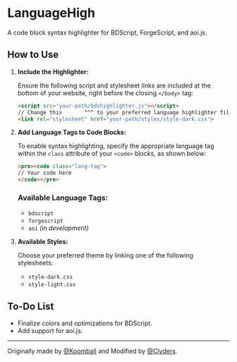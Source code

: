 # LanguageHigh

A code block syntax highlighter for BDScript, ForgeScript, and aoi.js.

## How to Use

1. **Include the Highlighter:**

   Ensure the following script and stylesheet links are included at the bottom of your website, right before the closing `</body>` tag:

   ```html
   <script src="your-path/bdshighlighter.js"></script>
   // Change this       ^^^ to your preferred language highlighter file
   <link rel="stylesheet" href="your-path/styles/style-dark.css">
   ```

2. **Add Language Tags to Code Blocks:**

   To enable syntax highlighting, specify the appropriate language tag within the `class` attribute of your `<code>` blocks, as shown below:

   ```html
   <pre><code class="lang-tag">
   // Your code here
   </code></pre>
   ```

   ### Available Language Tags:

   - `bdscript`
   - `forgescript`
   - `aoi` *(in development)*

3. **Available Styles:**

   Choose your preferred theme by linking one of the following stylesheets:

   - `style-dark.css`
   - `style-light.css`

## To-Do List

- Finalize colors and optimizations for BDScript.
- Add support for aoi.js.

---

Originally made by [@Koomball](https://github.com/Koomball) and Modified by [@Clyders](https://github.com/Clyders).

